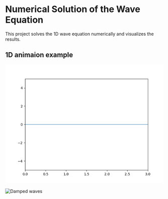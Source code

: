 # Numerical Solution of the Wave Equation

This project solves the 1D wave equation numerically and visualizes the results.

## 1D animaion example

![Undamped string](Resonance_example.gif)

![Damped waves](Resonance_example2D.gif)


